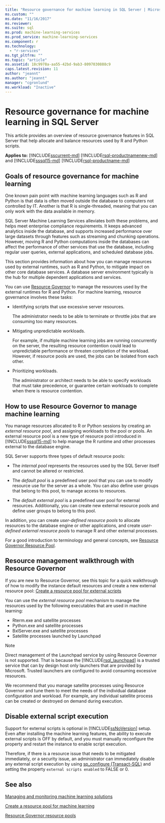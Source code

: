```yaml
---
title: "Resource governance for machine learning in SQL Server | Microsoft Docs"
ms.custom: ""
ms.date: "11/16/2017"
ms.reviewer: 
ms.suite: sql
ms.prod: machine-learning-services
ms.prod_service: machine-learning-services
ms.component: r
ms.technology: 
  - "r-services"
ms.tgt_pltfrm: ""
ms.topic: "article"
ms.assetid: 18c9978a-aa55-42bd-9ab3-8097030888c9
caps.latest.revision: 11
author: "jeannt"
ms.author: "jeannt"
manager: "cgronlund"
ms.workload: "Inactive"
---
```

# Resource governance for machine learning in SQL Server

This article provides an overview of resource governance features in SQL Server that help allocate and balance resources used by R and Python scripts.

**Applies to:** [!INCLUDE[sscurrent-md](../../includes/sscurrent-md.md)]
[!INCLUDE[rsql-productnamenew-md](../../includes/rsql-productnamenew-md.md)] and [!INCLUDE[sssql15-md](../../includes/sssql15-md.md)] [!INCLUDE[rsql-productname-md](../../includes/rsql-productname-md.md)]

## Goals of resource governance for machine learning

One known pain point with machine learning languages such as R and Python is that data is often moved outside the database to computers not controlled by IT. Another is that R is single-threaded, meaning that you can only work with the data available in memory. 

SQL Server Machine Learning Services alleviates both these problems, and helps meet enterprise compliance requirements. It keeps advanced analytics inside the database, and supports increased performance over large datasets through features such as streaming and chunking operations. However, moving R and Python computations inside the databases can affect the performance of other services that use the database, including regular user queries, external applications, and scheduled database jobs.

This section provides information about how you can manage resources used by external runtimes, such as R and Python, to mitigate impact on other core database services. A database server environment typically is the hub for multiple dependent applications and services.

You can use [Resource Governor](../../relational-databases/resource-governor/resource-governor.md) to manage the resources used by the external runtimes for R and Python.  For machine learning, resource governance involves these tasks:

+ Identifying scripts that use excessive server resources.
  
     The administrator needs to be able to terminate or throttle jobs that are consuming too many resources.
  
+ Mitigating unpredictable workloads.
  
     For example, if multiple machine learning jobs are running concurrently on the server, the resulting resource contention could lead to unpredictable performance or threaten completion of the workload. However, if resource pools are used, the jobs can be isolated from each other.
  
-   Prioritizing workloads.
  
     The administrator or architect needs to be able to specify workloads that must take precedence, or guarantee certain workloads to complete when there is resource contention.

## How to use Resource Governor to manage machine learning
 
You manage resources allocated to R or Python sessions by creating an *external resource pool*, and assigning workloads to the pool or pools. An external resource pool is a new type of resource pool introduced in [!INCLUDE[sssql15-md](../../includes/sssql15-md.md)] to help manage the R runtime and other processes external to the database engine.

SQL Server supports three types of default resource pools: 
  
-   The *internal pool* represents the resources used by the SQL Server itself and cannot be altered or restricted.
  
-   The *default pool* is a predefined user pool that you can use to modify resource use for the server as a whole. You can also define user groups that belong to this pool, to manage access to resources.
  
-   The *default external pool* is a predefined user pool for external resources. Additionally, you can create new external resource pools and define user groups to belong to this pool.
  
 In addition, you can create *user-defined resource pools* to allocate resources to the database engine or other applications, and create *user-defined external resource pools* to manage R and other external processes.
  
 For a good introduction to terminology and general concepts, see [Resource Governor Resource Pool](../../relational-databases/resource-governor/resource-governor-resource-pool.md).

  
## Resource management walkthrough with Resource Governor

If you are new to Resource Governor, see this topic for a quick walkthrough of how to modify the instance default resources and create a new external resource pool:  [Create a resource pool for external scripts](../../advanced-analytics/r/how-to-create-a-resource-pool-for-r.md)
  
 You can use the *external resource pool* mechanism to manage the resources used by the following executables that are used in machine learning:

+ Rterm.exe and satellite processes
+ Python.exe and satellite processes
+ BxlServer.exe and satellite processes
+ Satellite processes launched by Launchpad
  
> [!NOTE]
> 
> Direct management of the Launchpad service by using Resource Governor is not supported. That is because the [!INCLUDE[rsql_launchpad](../../includes/rsql-launchpad-md.md)] is a trusted service that can by design host only launchers that are provided by Microsoft. Trusted launchers are configured to avoid consuming excessive resources.
>   
> We recommend that you manage satellite processes using Resource Governor and tune them to meet the needs of the individual database configuration and workload.  For example, any individual satellite process can be created or destroyed on demand during execution.
  
## Disable external script execution

Support for external scripts is optional in [!INCLUDE[ssNoVersion](../../includes/ssnoversion-md.md)] setup. Even after installing the machine learning features, the ability to execute external scripts is OFF by default, and you must manually reconfigure the property and restart the instance to enable script execution.

Therefore, if there is a resource issue that needs to be mitigated immediately, or a security issue, an administrator can immediately disable any external script execution by using [sp_configure &#40;Transact-SQL&#41;](../../relational-databases/system-stored-procedures/sp-configure-transact-sql.md) and setting the property `external scripts enabled` to FALSE or 0.
  
## See also

[Managing and monitoring machine learning solutions](../../advanced-analytics/r/managing-and-monitoring-r-solutions.md)

[Create a resource pool for machine learning](../../advanced-analytics/r/how-to-create-a-resource-pool-for-r.md)

[Resource Governor resource pools](../../relational-databases/resource-governor/resource-governor-resource-pool.md)

